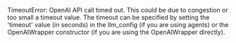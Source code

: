 TimeoutError: OpenAI API call timed out. This could be due to congestion or too small a timeout value. The timeout can be specified by setting the 'timeout' value (in seconds) in the llm_config (if you are using agents) or the OpenAIWrapper constructor (if you are using the OpenAIWrapper directly).
